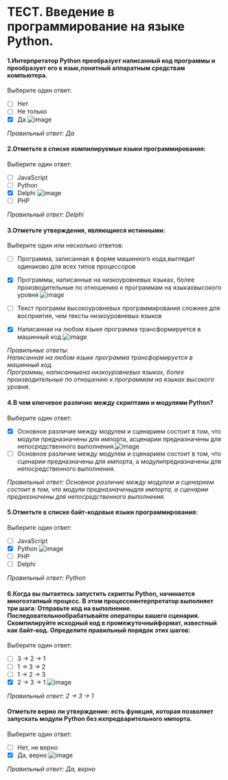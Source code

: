 # ТЕСТ. Введение в программирование на языке Python.

#### 1.Интерпретатор Python преобразует написанный код программы и преобразует его в язык,понятный аппаратным средствам компьютера.
Выберите один ответ:
- [ ] Нет
- [ ] Не только
- [X] Да ![image](https://github.com/tvgVita69/python_begin/assets/98489171/3b05d815-25fd-4ffb-9f3f-b8f0756fc3b8)

*Правильный ответ: Да*

#### 2.Отметьте в списке компилируемые языки программирования:
Выберите один ответ:
- [ ] JavaScript
- [ ] Python
- [X] Delphi ![image](https://github.com/tvgVita69/python_begin/assets/98489171/6da7eec0-e6dd-4dd4-ac8f-f152021a584c)
- [ ] PHP

*Правильный ответ: Delphi*

#### 3.Отметьте утверждения, являющиеся истинными:
Выберите один или несколько ответов:
- [ ] Программа, записанная в форме машинного кода,выглядит одинаково для всех типов процессоров
- [X] Программы, написанные на низкоуровневых языках, более производительные по отношению к программам на языкахвысокого уровня ![image](https://github.com/tvgVita69/python_begin/assets/98489171/947e8222-ad14-449d-97df-385b11cac334)

- [ ] Текст программ высокоуровневых программирования сложнее для восприятия, чем тексты низкоуровневых языков 
- [X] Написанная на любом языке программа трансформируется в машинный код ![image](https://github.com/tvgVita69/python_begin/assets/98489171/60d6ff07-52ea-4505-83c6-d4aa2b652b4e)


*Правильные ответы:<br>Написанная на любом языке программа трансформируется в машинный код. <br>Программы, написанныена низкоуровневых языках, более производительные по отношению к программам на языках высокого уровня.*

#### 4.В чем ключевое различие между скриптами и модулями Python?
Выберите один ответ:
- [X] Основное различие между модулем и сценарием состоит в том, что модули предназначены для импорта, асценарии предназначены для непосредственного выполнения.![image](https://github.com/tvgVita69/python_begin/assets/98489171/60d6ff07-52ea-4505-83c6-d4aa2b652b4e)
- [ ] Основное различие между модулем и сценарием состоит в том, что сценарии предназначены для импорта, а модулипредназначены для непосредственного выполнения.

*Правильный ответ: Основное различие между модулем и сценарием состоит в том, что модули предназначеныдля импорта, а сценарии предназначены для непосредственного выполнения.*

#### 5.Отметьте в списке байт-кодовые языки программирования:
Выберите один ответ:
- [ ] JavaScript
- [X] Python ![image](https://github.com/tvgVita69/python_begin/assets/98489171/60d6ff07-52ea-4505-83c6-d4aa2b652b4e)
- [ ] PHP
- [ ] Delphi

*Правильный ответ: Python*

#### 6.Когда вы пытаетесь запустить скрипты Python, начинается многоэтапный процесс. В этом процессеинтерпретатор выполняет три шага: Отправьте код на выполнение. Последовательнообрабатывайте операторы вашего сценария. Скомпилируйте исходный код в промежуточныйформат, известный как байт-код. Определите правильный порядок этих шагов:
Выберите один ответ:
- [ ] 3 → 2 → 1
- [ ] 1 → 3 → 2
- [ ] 1 → 2 → 3 
- [X] 2 → 3 → 1 ![image](https://github.com/tvgVita69/python_begin/assets/98489171/60d6ff07-52ea-4505-83c6-d4aa2b652b4e)

*Правильный ответ: 2 → 3 → 1*

#### Отметьте верно ли утверждение: есть функция, которая позволяет запускать модули Python без ихпредварительного импорта.
Выберите один ответ:
- [ ] Нет, не верно
- [X] Да, верно ![image](https://github.com/tvgVita69/python_begin/assets/98489171/60d6ff07-52ea-4505-83c6-d4aa2b652b4e)

*Правильный ответ: Да, верно*



